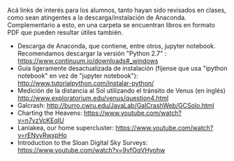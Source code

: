 Acá links de interés para los alumnos, tanto hayan sido revisados en clases, como sean atingentes a la descarga/instalación de Anaconda. Complementario a esto, en una carpeta se encuentran libros en formato PDF que pueden resultar útiles también.

* Descarga de Anaconda, que contiene, entre otros, jupyter notebook. Recomendamos descargar la versión "Python 2.7" : https://www.continuum.io/downloads#_windows
* Guía ligeramente desactualizada de instalación (fíjense que usa "ipython notebook" en vez de "jupyter notebook"): http://www.tutorialpython.com/instalar-python/
* Medición de la distancia al Sol utilizando el tránsito de Venus (en inglés) http://www.exploratorium.edu/venus/question4.html
* Galcrash: http://burro.cwru.edu/JavaLab/GalCrashWeb/GCSolo.html
* Charting the Heavens: https://www.youtube.com/watch?v=n7vzVcKEqIU
* Laniakea, our home supercluster: https://www.youtube.com/watch?v=rENyyRwxpHo
* Introduction to the Sloan Digital Sky Surveys: https://www.youtube.com/watch?v=9vfOqVHyohw
